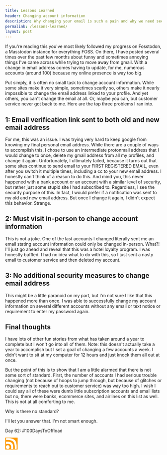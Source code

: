 ```yaml
---
title: Lessons Learned
header: Changing account information
description: Why changing your email is such a pain and why we need security standards
permalink: /lessons-learned/
layout: post
---
```


If you're reading this you've most likely followed my progress on Fosstodon, a Masstodon instance for everything FOSS. On there, I have posted several times over the past few months about funny and sometimes annoying things I've came across while trying to move away from gmail. With a change in email address comes having to update, for me, numerous accounts (around 100) because my online presence is way too big.

Put simply, it is often no small task to change account information. While some sites make it very simple, sometimes scarily so, others make it nearly impossible to change the email address linked to your profile. And yet others, you can't change the email at all. Or, maybe you can, but customer service never got back to me. Here are the top three problems I ran into.

## 1: Email verification link sent to both old and new email address

For me, this was an issue. I was trying very hard to keep google from knowing my final personal email address. While there are a couple of ways to accomplish this, I chose to use an intermediate protonmail address that I would change to once, delete my gmail address from all my profiles, and change it again. Unfortunately, I ultimately failed, because it turns out that some sites continue to send email to your FIRST REGISTERED EMAIL, even after you switch it multiple times, including a cc to your new email address. I honestly can't think of a reason to do this. And mind you, this never happened with a bank account or an account with a similar level of security, but rather just some stupid site I had subscribed to. Regardless, I see the security purpose of this. In fact, I would prefer if a notification was sent to my old and new email address. But once I change it again, I didn't expect this behavior. Strange.

## 2: Must visit in-person to change account information

This is not a joke. One of the last accounts I changed literally sent me an email stating account information could only be changed in-person. What?! I'll just go ahead and reveal that this was a hotel loyalty program. I was honestly baffled. I had no idea what to do with this, so I just sent a nasty email to customer service and then deleted my account.

## 3: No additional security measures to change email address

This might be a little paranoid on my part, but I'm not sure I like that this happened more than once. I was able to successfully change my account information on several different accounts without any email or text notice or requirement to enter my password again.

## Final thoughts

I have lots of other fun stories from what has taken around a year to complete but I won't go into all of them. Note: this doesn't actually take a year to accomplish but I set a goal of changing a few accounts a week. I didn't want to sit at my computer for 12 hours and just knock them all out at once.

But the point of this is to show that I am a little alarmed that there is not some sort of standard. First, the number of accounts I had serious trouble changing (not because of hoops to jump through, but because of glitches or requirements to reach out to customer service) was way too high. I wish I could say all of these were dumb little subscription accounts and email lists but no, there were banks, ecommerce sites, and airlines on this list as well. This is not at all comforting to me.

Why is there no standard?

I'll let you answer that. I'm not smart enough.

Day 62: #100DaysToOffload

<a href="https://blog.mooreanalysis.com/feed.xml"><img src="/assets/images/rss_feed.jpg" style="opacity:1;" width="40"/></a>
